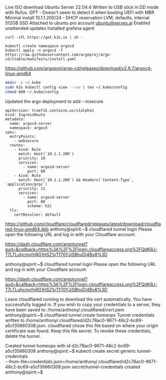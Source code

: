 Live ISO download Ubuntu Server 22.04.4
Written to USB stick in DD mode with Rufus. GPT - Doesn't seem to detect it when booting UEFI with MBR
Minimal install
10.1.1.200/24 - DHCP reservation
LVM, defaults, internal 512GB SSD
Attached to ubuntu pro account ubuntu@xerxes.ai
Enabled unattended updates
Installed grafana agent
```
curl -sfL https://get.k3s.io | sh -
```

```
kubectl create namespace argocd
kubectl apply -n argocd -f https://raw.githubusercontent.com/argoproj/argo-cd/stable/manifests/install.yaml
```

https://github.com/argoproj/argo-cd/releases/download/v2.9.7/argocd-linux-amd64

```bash
mkdir -p ~/.kube
sudo k3s kubectl config view --raw | tee ~/.kube/config
chmod 600 ~/.kube/config
```

Updated the argo deployment to add --insecure

```
apiVersion: traefik.containo.us/v1alpha1
kind: IngressRoute
metadata:
  name: argocd-server
  namespace: argocd
spec:
  entryPoints:
    - websecure
  routes:
    - kind: Rule
      match: Host(`10.1.1.200`)
      priority: 10
      services:
        - name: argocd-server
          port: 80
    - kind: Rule
      match: Host(`10.1.1.200`) && Headers(`Content-Type`, `application/grpc`)
      priority: 11
      services:
        - name: argocd-server
          port: 80
          scheme: h2c
  tls:
    certResolver: default
```


https://github.com/cloudflare/cloudflared/releases/latest/download/cloudflared-linux-amd64.deb
anthony@spirit:~$ cloudflared tunnel login
Please open the following URL and log in with your Cloudflare account:

https://dash.cloudflare.com/argotunnel?aud=&callback=https%3A%2F%2Flogin.cloudflareaccess.org%2FQdK8J-T7LTLuhcmvfnRG1HSZ1yTf70YJiSBhvDI4By8%3D

anthony@spirit:~$ cloudflared tunnel login
Please open the following URL and log in with your Cloudflare account:

https://dash.cloudflare.com/argotunnel?aud=&callback=https%3A%2F%2Flogin.cloudflareaccess.org%2FQdK8J-T7LTLuhcmvfnRG1HSZ1yTf70YJiSBhvDI4By8%3D

Leave cloudflared running to download the cert automatically.
You have successfully logged in.
If you wish to copy your credentials to a server, they have been saved to:
/home/anthony/.cloudflared/cert.pem
anthony@spirit:~$ cloudflared tunnel create homeops
Tunnel credentials written to /home/anthony/.cloudflared/d2c78ac0-9671-48c2-bc69-a5cf35660308.json. cloudflared chose this file based on where your origin certificate was found. Keep this file secret. To revoke these credentials, delete the tunnel.

Created tunnel homeops with id d2c78ac0-9671-48c2-bc69-a5cf35660308
anthony@spirit:~$ kubectl create secret generic tunnel-credentials \
--from-file=credentials.json=/home/anthony/.cloudflared/d2c78ac0-9671-48c2-bc69-a5cf35660308.json
secret/tunnel-credentials created
anthony@spirit:~$


